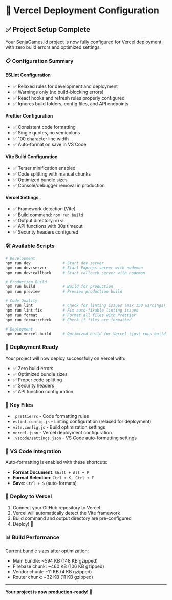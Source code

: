 # 🚀 Vercel Deployment Configuration

## ✅ Project Setup Complete

Your SenjaGames.id project is now fully configured for Vercel deployment with zero build errors and optimized settings.

### 📋 Configuration Summary

#### **ESLint Configuration**

- ✅ Relaxed rules for development and deployment
- ✅ Warnings only (no build-blocking errors)
- ✅ React hooks and refresh rules properly configured
- ✅ Ignores build folders, config files, and API endpoints

#### **Prettier Configuration**

- ✅ Consistent code formatting
- ✅ Single quotes, no semicolons
- ✅ 100 character line width
- ✅ Auto-format on save in VS Code

#### **Vite Build Configuration**

- ✅ Terser minification enabled
- ✅ Code splitting with manual chunks
- ✅ Optimized bundle sizes
- ✅ Console/debugger removal in production

#### **Vercel Settings**

- ✅ Framework detection (Vite)
- ✅ Build command: `npm run build`
- ✅ Output directory: `dist`
- ✅ API functions with 30s timeout
- ✅ Security headers configured

### 🛠️ Available Scripts

```bash
# Development
npm run dev              # Start dev server
npm run dev:server       # Start Express server with nodemon
npm run dev:callback     # Start callback server with nodemon

# Production Build
npm run build            # Build for production
npm run preview          # Preview production build

# Code Quality
npm run lint             # Check for linting issues (max 150 warnings)
npm run lint:fix         # Fix auto-fixable linting issues
npm run format           # Format all files with Prettier
npm run format:check     # Check if files are formatted

# Deployment
npm run vercel-build     # Optimized build for Vercel (just runs build)
```

### 🎯 Deployment Ready

Your project will now deploy successfully on Vercel with:

- ✅ Zero build errors
- ✅ Optimized bundle sizes
- ✅ Proper code splitting
- ✅ Security headers
- ✅ API function configuration

### 📁 Key Files

- `.prettierrc` - Code formatting rules
- `eslint.config.js` - Linting configuration (relaxed for deployment)
- `vite.config.js` - Build optimization settings
- `vercel.json` - Vercel deployment configuration
- `.vscode/settings.json` - VS Code auto-formatting settings

### 🔧 VS Code Integration

Auto-formatting is enabled with these shortcuts:

- **Format Document**: `Shift + Alt + F`
- **Format Selection**: `Ctrl + K, Ctrl + F`
- **Save**: `Ctrl + S` (auto-formats)

### 🚀 Deploy to Vercel

1. Connect your GitHub repository to Vercel
2. Vercel will automatically detect the Vite framework
3. Build command and output directory are pre-configured
4. Deploy! 🎉

### 📊 Build Performance

Current bundle sizes after optimization:

- Main bundle: ~594 KB (148 KB gzipped)
- Firebase chunk: ~460 KB (106 KB gzipped)
- Vendor chunk: ~11 KB (4 KB gzipped)
- Router chunk: ~32 KB (11 KB gzipped)

---

**Your project is now production-ready! 🎉**
